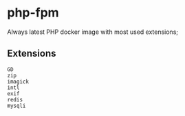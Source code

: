 # php-fpm
Always latest PHP docker image with most used extensions;

## Extensions

```
GD
zip
imagick
intl
exif
redis
mysqli
```
